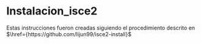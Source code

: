 # Instalacion_isce2

Estas instrucciones fueron creadas siguiendo el procedimiento descrito en $\href={https://github.com/lijun99/isce2-install}$ 
